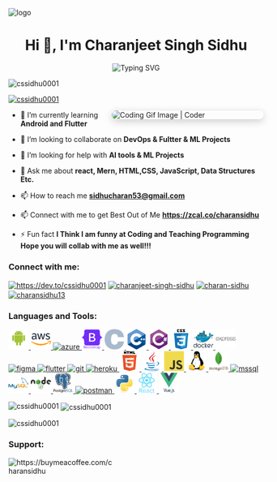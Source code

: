 ![logo](https://github.com/cssidhu0001/cssidhu0001/blob/main/Charanjeet%20Singh%20Sidhu.png)
<h1 align="center">Hi 👋, I'm Charanjeet Singh Sidhu</h1>
<!-- <h3 align="center">A passionate Tutor | Full Stack Developer | Software Engineer | Freelancer & Esteemed learner from India</h3> -->
<p align="center">
  <img src="https://readme-typing-svg.demolab.com?font=ubuntu&size=26&duration=3000&pause=500&color=FFFFFF&center=true&vCenter=true&width=900&lines=A+passionate+Tutor;Full+Stack+Developer;Software+Engineer;Freelancer+%26+Esteemed+learner+from+India;Focused+on+Latest+Technologies|AI|ML|DL" alt="Typing SVG" />
</p>
<p align="left"> <img src="https://komarev.com/ghpvc/?username=cssidhu0001&label=Profile%20views&color=0e75b6&style=flat" alt="cssidhu0001" /> </p>

<p align="left"> <a href="https://github.com/ryo-ma/github-profile-trophy"><img src="https://github-profile-trophy.vercel.app/?username=cssidhu0001" alt="cssidhu0001" /></a> </p>

<!--- <img align="right" alt="Coding Gif Image | Coder" width="300"  src="https://github.com/cssidhu0001/cssidhu0001/blob/main/Coding%20Icon.gif" rel="noreferrer" /> -->
<img align="right" alt="Coding Gif Image | Coder" width="300"
     src="https://github.com/cssidhu001/cssidhu0001/blob/main/Coding%20Icon.gif"
     style="border-radius: 16px; box-shadow: 0 4px 16px rgba(0,0,0,0.2);"
     rel="noreferrer" />
- 🌱 I’m currently learning **Android and Flutter**

- 👯 I’m looking to collaborate on **DevOps & Fultter & ML Projects**

- 🤝 I’m looking for help with **AI tools & ML Projects**

- 💬 Ask me about **react, Mern, HTML,CSS, JavaScript, Data Structures Etc.**

- 📫 How to reach me **sidhucharan53@gmail.com**
  
- 📫 Connect with me to get Best Out of Me **https://zcal.co/charansidhu**

- ⚡ Fun fact **I Think I am funny at Coding and Teaching Programming Hope you will collab with me as well!!!**

<h3 align="left">Connect with me:</h3>
<p align="left">
<a href="https://dev.to/https://dev.to/cssidhu0001" target="blank"><img align="center" src="https://raw.githubusercontent.com/rahuldkjain/github-profile-readme-generator/master/src/images/icons/Social/devto.svg" alt="https://dev.to/cssidhu0001" height="30" width="40" /></a>
<a href="https://linkedin.com/in/charanjeet-singh-sidhu" target="blank"><img align="center" src="https://raw.githubusercontent.com/rahuldkjain/github-profile-readme-generator/master/src/images/icons/Social/linked-in-alt.svg" alt="charanjeet-singh-sidhu" height="30" width="40" /></a>
<a href="https://www.facebook.com/cssidhu13?mibextid=ZbWKwL" target="blank"><img align="center" src="https://raw.githubusercontent.com/rahuldkjain/github-profile-readme-generator/master/src/images/icons/Social/facebook.svg" alt="charan-sidhu" height="30" width="40" /></a>
<a href="https://www.instagram.com/charan_sidhu_13?igsh=MTJjNjdqNG45ZGR0Zw==" target="blank"><img align="center" src="https://raw.githubusercontent.com/rahuldkjain/github-profile-readme-generator/master/src/images/icons/Social/instagram.svg" alt="charansidhu13" height="30" width="40" /></a>
</p>

<h3 align="left">Languages and Tools:</h3>
<p align="left"> <a href="https://developer.android.com" target="_blank" rel="noreferrer"> <img src="https://raw.githubusercontent.com/devicons/devicon/master/icons/android/android-original-wordmark.svg" alt="android" width="40" height="40"/> </a> <a href="https://aws.amazon.com" target="_blank" rel="noreferrer"> <img src="https://raw.githubusercontent.com/devicons/devicon/master/icons/amazonwebservices/amazonwebservices-original-wordmark.svg" alt="aws" width="40" height="40"/> </a> <a href="https://azure.microsoft.com/en-in/" target="_blank" rel="noreferrer"> <img src="https://www.vectorlogo.zone/logos/microsoft_azure/microsoft_azure-icon.svg" alt="azure" width="40" height="40"/> </a> <a href="https://getbootstrap.com" target="_blank" rel="noreferrer"> <img src="https://raw.githubusercontent.com/devicons/devicon/master/icons/bootstrap/bootstrap-plain-wordmark.svg" alt="bootstrap" width="40" height="40"/> </a> <a href="https://www.cprogramming.com/" target="_blank" rel="noreferrer"> <img src="https://raw.githubusercontent.com/devicons/devicon/master/icons/c/c-original.svg" alt="c" width="40" height="40"/> </a> <a href="https://www.w3schools.com/cpp/" target="_blank" rel="noreferrer"> <img src="https://raw.githubusercontent.com/devicons/devicon/master/icons/cplusplus/cplusplus-original.svg" alt="cplusplus" width="40" height="40"/> </a> <a href="https://www.w3schools.com/cs/" target="_blank" rel="noreferrer"> <img src="https://raw.githubusercontent.com/devicons/devicon/master/icons/csharp/csharp-original.svg" alt="csharp" width="40" height="40"/> </a> <a href="https://www.w3schools.com/css/" target="_blank" rel="noreferrer"> <img src="https://raw.githubusercontent.com/devicons/devicon/master/icons/css3/css3-original-wordmark.svg" alt="css3" width="40" height="40"/> </a> <a href="https://www.docker.com/" target="_blank" rel="noreferrer"> <img src="https://raw.githubusercontent.com/devicons/devicon/master/icons/docker/docker-original-wordmark.svg" alt="docker" width="40" height="40"/> </a> <a href="https://expressjs.com" target="_blank" rel="noreferrer"> <img src="https://raw.githubusercontent.com/devicons/devicon/master/icons/express/express-original-wordmark.svg" alt="express" width="40" height="40"/> </a> <a href="https://www.figma.com/" target="_blank" rel="noreferrer"> <img src="https://www.vectorlogo.zone/logos/figma/figma-icon.svg" alt="figma" width="40" height="40"/> </a> <a href="https://flutter.dev" target="_blank" rel="noreferrer"> <img src="https://www.vectorlogo.zone/logos/flutterio/flutterio-icon.svg" alt="flutter" width="40" height="40"/> </a> <a href="https://git-scm.com/" target="_blank" rel="noreferrer"> <img src="https://www.vectorlogo.zone/logos/git-scm/git-scm-icon.svg" alt="git" width="40" height="40"/> </a> <a href="https://heroku.com" target="_blank" rel="noreferrer"> <img src="https://www.vectorlogo.zone/logos/heroku/heroku-icon.svg" alt="heroku" width="40" height="40"/> </a> <a href="https://www.w3.org/html/" target="_blank" rel="noreferrer"> <img src="https://raw.githubusercontent.com/devicons/devicon/master/icons/html5/html5-original-wordmark.svg" alt="html5" width="40" height="40"/> </a> <a href="https://www.java.com" target="_blank" rel="noreferrer"> <img src="https://raw.githubusercontent.com/devicons/devicon/master/icons/java/java-original.svg" alt="java" width="40" height="40"/> </a> <a href="https://developer.mozilla.org/en-US/docs/Web/JavaScript" target="_blank" rel="noreferrer"> <img src="https://raw.githubusercontent.com/devicons/devicon/master/icons/javascript/javascript-original.svg" alt="javascript" width="40" height="40"/> </a> <a href="https://www.linux.org/" target="_blank" rel="noreferrer"> <img src="https://raw.githubusercontent.com/devicons/devicon/master/icons/linux/linux-original.svg" alt="linux" width="40" height="40"/> </a> <a href="https://www.mongodb.com/" target="_blank" rel="noreferrer"> <img src="https://raw.githubusercontent.com/devicons/devicon/master/icons/mongodb/mongodb-original-wordmark.svg" alt="mongodb" width="40" height="40"/> </a> <a href="https://www.microsoft.com/en-us/sql-server" target="_blank" rel="noreferrer"> <img src="https://www.svgrepo.com/show/303229/microsoft-sql-server-logo.svg" alt="mssql" width="40" height="40"/> </a> <a href="https://www.mysql.com/" target="_blank" rel="noreferrer"> <img src="https://raw.githubusercontent.com/devicons/devicon/master/icons/mysql/mysql-original-wordmark.svg" alt="mysql" width="40" height="40"/> </a> <a href="https://nodejs.org" target="_blank" rel="noreferrer"> <img src="https://raw.githubusercontent.com/devicons/devicon/master/icons/nodejs/nodejs-original-wordmark.svg" alt="nodejs" width="40" height="40"/> </a> <a href="https://www.postgresql.org" target="_blank" rel="noreferrer"> <img src="https://raw.githubusercontent.com/devicons/devicon/master/icons/postgresql/postgresql-original-wordmark.svg" alt="postgresql" width="40" height="40"/> </a> <a href="https://postman.com" target="_blank" rel="noreferrer"> <img src="https://www.vectorlogo.zone/logos/getpostman/getpostman-icon.svg" alt="postman" width="40" height="40"/> </a> <a href="https://www.python.org" target="_blank" rel="noreferrer"> <img src="https://raw.githubusercontent.com/devicons/devicon/master/icons/python/python-original.svg" alt="python" width="40" height="40"/> </a> <a href="https://reactjs.org/" target="_blank" rel="noreferrer"> <img src="https://raw.githubusercontent.com/devicons/devicon/master/icons/react/react-original-wordmark.svg" alt="react" width="40" height="40"/> </a> <a href="https://vuejs.org/" target="_blank" rel="noreferrer"> <img src="https://raw.githubusercontent.com/devicons/devicon/master/icons/vuejs/vuejs-original-wordmark.svg" alt="vuejs" width="40" height="40"/> </a> </p>

<p><img align="left" src="https://github-readme-stats.vercel.app/api/top-langs?username=cssidhu0001&show_icons=true&locale=en&layout=compact" alt="cssidhu0001" /></p>

<p>&nbsp;<img align="center" src="https://github-readme-stats.vercel.app/api?username=cssidhu0001&show_icons=true&locale=en" alt="cssidhu0001" /></p>

<p><img align="center" src="https://github-readme-streak-stats.herokuapp.com/?user=cssidhu0001&" alt="cssidhu0001" /></p>


<h3 align="left">Support:</h3>
<p><a href="https://buymeacoffee.com/charansidhu"> <img align="left" src="https://cdn.buymeacoffee.com/buttons/v2/default-yellow.png" height="50" width="210" alt="https://buymeacoffee.com/charansidhu" /></a></p><br><br>
